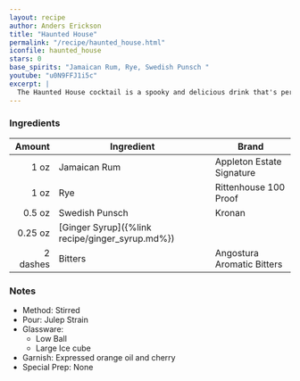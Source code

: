 ```yaml
---
layout: recipe
author: Anders Erickson
title: "Haunted House"
permalink: "/recipe/haunted_house.html"
iconfile: haunted_house
stars: 0
base_spirits: "Jamaican Rum, Rye, Swedish Punsch "
youtube: "u0N9FFJ1i5c"
excerpt: |
  The Haunted House cocktail is a spooky and delicious drink that's perfect for Halloween or any other spooky occasion. It's made with bourbon, apple cider, lemon juice, and a variety of spices, including cinnamon, nutmeg, and cloves. The drink is garnished with a cinnamon stick and a lemon wheel, making it both festive and festive.
---
```


### Ingredients

|   Amount | Ingredient                                      | Brand                      |
| -------: | ----------------------------------------------- | -------------------------- |
|     1 oz | Jamaican Rum                                    | Appleton Estate Signature  |
|     1 oz | Rye                                             | Rittenhouse 100 Proof      |
|   0.5 oz | Swedish Punsch                                  | Kronan                     |
|  0.25 oz | [Ginger Syrup]({%link recipe/ginger_syrup.md%}) |
| 2 dashes | Bitters                                         | Angostura Aromatic Bitters |

### Notes

- Method: Stirred
- Pour: Julep Strain
- Glassware:
  - Low Ball
  - Large Ice cube
- Garnish: Expressed orange oil and cherry
- Special Prep: None
